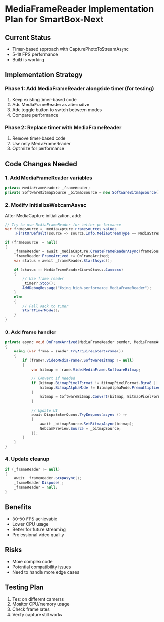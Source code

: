 # MediaFrameReader Implementation Plan for SmartBox-Next

## Current Status
- Timer-based approach with CapturePhotoToStreamAsync
- 5-10 FPS performance
- Build is working

## Implementation Strategy

### Phase 1: Add MediaFrameReader alongside timer (for testing)
1. Keep existing timer-based code
2. Add MediaFrameReader as alternative
3. Add toggle button to switch between modes
4. Compare performance

### Phase 2: Replace timer with MediaFrameReader
1. Remove timer-based code
2. Use only MediaFrameReader
3. Optimize for performance

## Code Changes Needed

### 1. Add MediaFrameReader variables
```csharp
private MediaFrameReader? _frameReader;
private SoftwareBitmapSource _bitmapSource = new SoftwareBitmapSource();
```

### 2. Modify InitializeWebcamAsync
After MediaCapture initialization, add:
```csharp
// Try to use MediaFrameReader for better performance
var frameSource = _mediaCapture.FrameSources.Values
    .FirstOrDefault(source => source.Info.MediaStreamType == MediaStreamType.VideoPreview);

if (frameSource != null)
{
    _frameReader = await _mediaCapture.CreateFrameReaderAsync(frameSource);
    _frameReader.FrameArrived += OnFrameArrived;
    var status = await _frameReader.StartAsync();
    
    if (status == MediaFrameReaderStartStatus.Success)
    {
        // Use frame reader
        _timer?.Stop();
        AddDebugMessage("Using high-performance MediaFrameReader");
    }
    else
    {
        // Fall back to timer
        StartTimerMode();
    }
}
```

### 3. Add frame handler
```csharp
private async void OnFrameArrived(MediaFrameReader sender, MediaFrameArrivedEventArgs args)
{
    using (var frame = sender.TryAcquireLatestFrame())
    {
        if (frame?.VideoMediaFrame?.SoftwareBitmap != null)
        {
            var bitmap = frame.VideoMediaFrame.SoftwareBitmap;
            
            // Convert if needed
            if (bitmap.BitmapPixelFormat != BitmapPixelFormat.Bgra8 || 
                bitmap.BitmapAlphaMode != BitmapAlphaMode.Premultiplied)
            {
                bitmap = SoftwareBitmap.Convert(bitmap, BitmapPixelFormat.Bgra8, BitmapAlphaMode.Premultiplied);
            }
            
            // Update UI
            await DispatcherQueue.TryEnqueue(async () =>
            {
                await _bitmapSource.SetBitmapAsync(bitmap);
                WebcamPreview.Source = _bitmapSource;
            });
        }
    }
}
```

### 4. Update cleanup
```csharp
if (_frameReader != null)
{
    await _frameReader.StopAsync();
    _frameReader.Dispose();
    _frameReader = null;
}
```

## Benefits
- 30-60 FPS achievable
- Lower CPU usage
- Better for future streaming
- Professional video quality

## Risks
- More complex code
- Potential compatibility issues
- Need to handle more edge cases

## Testing Plan
1. Test on different cameras
2. Monitor CPU/memory usage
3. Check frame rates
4. Verify capture still works